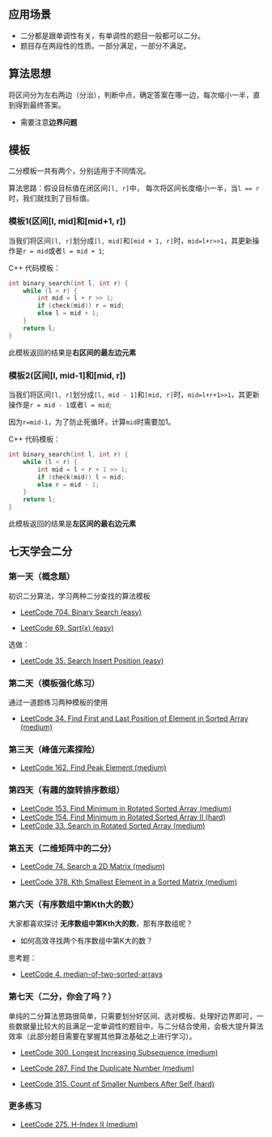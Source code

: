 ## 应用场景

- 二分都是跟单调性有关，有单调性的题目一般都可以二分。
- 题目存在两段性的性质。一部分满足，一部分不满足。

## 算法思想

将区间分为左右两边（分治），判断中点，确定答案在哪一边，每次缩小一半，直到得到最终答案。

- 需要注意**边界问题**

## 模板

二分模板一共有两个，分别适用于不同情况。

算法思路：假设目标值在闭区间`[l, r]`中， 每次将区间长度缩小一半，当`l == r`时，我们就找到了目标值。

### 模板1(区间[l, mid]和[mid+1, r])

当我们将区间`[l, r]`划分成`[l, mid]`和`[mid + 1, r]`时，`mid=l+r>>1`，其更新操作是`r = mid`或者`l = mid + 1`; 

C++ 代码模板：

```cpp
int binary_search(int l, int r) {
    while (l < r) {
        int mid = l + r >> 1;
        if (check(mid)) r = mid;
        else l = mid + 1;
    }
    return l;
}
```

此模板返回的结果是**右区间的最左边元素**

### 模板2(区间[l, mid-1]和[mid, r])

当我们将区间`[l, r]`划分成`[l, mid - 1]`和`[mid, r]`时，`mid=l+r+1>>1`，其更新操作是`r = mid - 1`或者`l = mid`;

因为`r=mid-1`，为了防止死循环，计算`mid`时需要加1。

C++ 代码模板：

```cpp
int binary_search(int l, int r) {
    while (l < r) {
        int mid = l + r + 1 >> 1;
        if (check(mid)) l = mid;
        else r = mid - 1;
    }
    return l;
}
```

此模板返回的结果是**左区间的最右边元素**

## 七天学会二分

### 第一天（概念题）

初识二分算法，学习两种二分查找的算法模板

- [LeetCode 704. Binary Search (easy)](./problems/701-800/704.binary-search.md)

- [LeetCode 69. Sqrt(x) (easy)](./problems/1-100/69.sqrtx.md)

选做：

- [LeetCode 35. Search Insert Position (easy)](./problems/1-100/35.search-insert-position.md)

### 第二天（模板强化练习）

通过一道题练习两种模板的使用

- [LeetCode 34. Find First and Last Position of Element in Sorted Array (medium)](./problems/1-100/34.find-first-and-last-position-of-element-in-sorted-array.md)

### 第三天（峰值元素探险）

- [LeetCode 162. Find Peak Element (medium)](./problems/101-200/162.find-peak-element.md)

### 第四天（有趣的旋转排序数组）

- [LeetCode 153. Find Minimum in Rotated Sorted Array (medium)](./problems/101-200/153.find-minimum-in-rotated-sorted-array.md)
- [LeetCode 154. Find Minimum in Rotated Sorted Array II (hard)](./problems/101-200/154.find-minimum-in-rotated-sorted-array-ii.md)
- [LeetCode 33. Search in Rotated Sorted Array (medium)](./problems/1-100/33.search-in-rotated-sorted-array.md)

### 第五天（二维矩阵中的二分）

- [LeetCode 74. Search a 2D Matrix (medium)](./problems/1-100/74.search-a-2d-matrix.md)

- [LeetCode 378. Kth Smallest Element in a Sorted Matrix (medium)](./problems/301-400/378.kth-smallest-element-in-a-sorted-matrix.md)

### 第六天（有序数组中第Kth大的数）

大家都喜欢探讨 **无序数组中第Kth大的数**，那有序数组呢？

- 如何高效寻找两个有序数组中第K大的数？

思考题：

- [LeetCode 4. median-of-two-sorted-arrays](./problems/1-100/4.median-of-two-sorted-arrays.md)

### 第七天（二分，你会了吗？）

单纯的二分算法思路很简单，只需要划分好区间、选对模板、处理好边界即可，一些数据量比较大的且满足一定单调性的题目中，与二分结合使用，会极大提升算法效率（此部分题目需要在掌握其他算法基础之上进行学习）。

- [LeetCode 300. Longest Increasing Subsequence (medium)](./problems/201-300/300.longest-increasing-subsequence.md)

- [LeetCode 287. Find the Duplicate Number (medium)](./problems/201-300/287.find-the-duplicate-number.md)

- [LeetCode 315. Count of Smaller Numbers After Self (hard)](./problems/301-400/315.count-of-smaller-numbers-after-self.md)


### 更多练习

- [LeetCode 275. H-Index II (medium)](./problems/201-300/275.h-index-ii.md)


